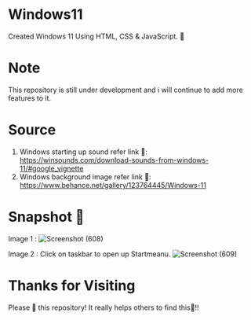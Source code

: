 # Windows11
Created Windows 11 Using HTML, CSS &amp; JavaScript.  🚀

# Note 
This repository is still under development and i will continue to add more features to it.

# Source
1. Windows starting up sound refer link 🔗: https://winsounds.com/download-sounds-from-windows-11/#google_vignette
2. Windows background image refer link 🔗: https://www.behance.net/gallery/123764445/Windows-11

# Snapshot 📸
Image 1 :
![Screenshot (608)](https://github.com/Diksha566/Windows11/assets/121545576/1b6ba98b-167e-4288-87a2-136da297247d)


Image 2 : Click on taskbar to open up Startmeanu.
![Screenshot (609)](https://github.com/Diksha566/Windows11/assets/121545576/85f39a32-733c-4237-9011-5a25be273b37)

# Thanks for Visiting
Please 🌟 this repository! It really helps others to find this🩷!! 
